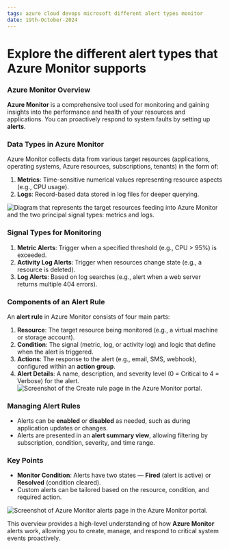 ```yaml
---
tags: azure cloud devops microsoft different alert types monitor
date: 19th-October-2024
---
```


# Explore the different alert types that Azure Monitor supports

### Azure Monitor Overview

**Azure Monitor** is a comprehensive tool used for monitoring and gaining insights into the performance and health of your resources and applications. You can proactively respond to system faults by setting up **alerts**.

### Data Types in Azure Monitor

Azure Monitor collects data from various target resources (applications, operating systems, Azure resources, subscriptions, tenants) in the form of:

1. **Metrics**: Time-sensitive numerical values representing resource aspects (e.g., CPU usage).
2. **Logs**: Record-based data stored in log files for deeper querying.

![Diagram that represents the target resources feeding into Azure Monitor and the two principal signal types: metrics and logs.](https://learn.microsoft.com/en-us/training/modules/incident-response-with-alerting-on-azure/media/2-azure-resource-signal-types.svg)

### Signal Types for Monitoring

1. **Metric Alerts**: Trigger when a specified threshold (e.g., CPU > 95%) is exceeded.
2. **Activity Log Alerts**: Trigger when resources change state (e.g., a resource is deleted).
3. **Log Alerts**: Based on log searches (e.g., alert when a web server returns multiple 404 errors).

### Components of an Alert Rule

An **alert rule** in Azure Monitor consists of four main parts:

1. **Resource**: The target resource being monitored (e.g., a virtual machine or storage account).
2. **Condition**: The signal (metric, log, or activity log) and logic that define when the alert is triggered.
3. **Actions**: The response to the alert (e.g., email, SMS, webhook), configured within an **action group**.
4. **Alert Details**: A name, description, and severity level (0 = Critical to 4 = Verbose) for the alert.
![Screenshot of the Create rule page in the Azure Monitor portal.](https://learn.microsoft.com/en-us/training/modules/incident-response-with-alerting-on-azure/media/2-creating-an-alert.png)
### Managing Alert Rules

- Alerts can be **enabled** or **disabled** as needed, such as during application updates or changes.
- Alerts are presented in an **alert summary view**, allowing filtering by subscription, condition, severity, and time range.

### Key Points

- **Monitor Condition**: Alerts have two states — **Fired** (alert is active) or **Resolved** (condition cleared).
- Custom alerts can be tailored based on the resource, condition, and required action.

![Screenshot of Azure Monitor alerts page in the Azure Monitor portal.](https://learn.microsoft.com/en-us/training/modules/incident-response-with-alerting-on-azure/media/2-alerts-page.png)

This overview provides a high-level understanding of how **Azure Monitor** alerts work, allowing you to create, manage, and respond to critical system events proactively.
